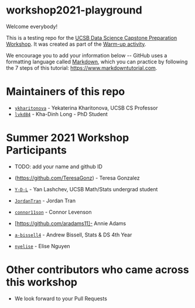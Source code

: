 # workshop2021-playground
Welcome everybody!

This is a testing repo for the [UCSB Data Science Capstone Preparation Workshop](https://ucsb-ds.github.io/workshop2021).
It was created as part of the [Warm-up activity](https://ucsb-ds.github.io/workshop2021/intro-git#warm-up).

We encourage you to add your information below -- GitHub uses a formatting language called [Markdown](https://www.markdownguide.org/getting-started), which you can practice by following the 7 steps of this tutorial: <https://www.markdowntutorial.com>.

# Maintainers of this repo
* [`ykharitonova`](https://github.com/ykharitonova) - Yekaterina Kharitonova, UCSB CS Professor
* [`lvkd84`](https://github.com/lvkd84) - Kha-Dinh Long - PhD Student

# Summer 2021 Workshop Participants
* TODO: add your name and github ID

* (https://github.com/TeresaGonz) - Teresa Gonzalez
* [`Y-D-L`](https://github.com/Y-D-L) - Yan Lashchev, UCSB Math/Stats undergrad student
* [`JordanTran`](https://github.com/JordanTran) - Jordan Tran
* [`connor11son`](https://github.com/connor11son/) - Connor Levenson
* [https://github.com/aradams11]- Annie Adams
* [`a-bissell4`](http://github.com/a-bissell4) - Andrew Bissell, Stats & DS 4th Year
* [`nyelise`](https://github.com/nyelise) - Elise Nguyen

# Other contributors who came across this workshop
* We look forward to your Pull Requests
